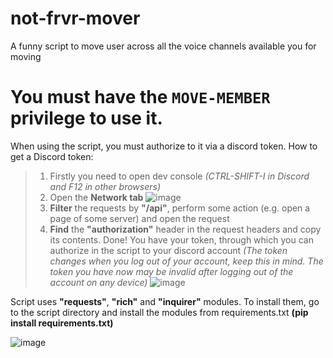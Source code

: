 # not-frvr-mover
A funny script to move user across all the voice channels available you for moving

# You must have the `MOVE-MEMBER` privilege to use it.

When using the script, you must authorize to it via a discord token. How to get a Discord token:
>1. Firstly you need to open dev console _(CTRL-SHIFT-I in Discord and F12 in other browsers)_
>2. Open the **Network tab**
>![image](https://github.com/De1ku/not-frvr-mover/assets/125497407/b5066cfe-d0fe-4da2-a611-f7c14e9b4191)
>3. **Filter** the requests by **"/api"**, perform some action (e.g. open a page of some server) and open the request
>4. **Find** the **"authorization"** header in the request headers and copy its contents. Done! You have your token, through which you can authorize in the script to your discord account _(The token changes when you log out of your account, keep this in mind. The token you have now may be invalid after logging out of the account on any device)_
>![image](https://github.com/De1ku/not-frvr-mover/assets/125497407/5ad6feeb-801c-41e1-9d95-2576e0eb079c)

Script uses **"requests"**, **"rich"** and **"inquirer"** modules. To install them, go to the script directory and install the modules from requirements.txt **(pip install requirements.txt)**

![image](https://github.com/De1ku/not-frvr-mover/assets/125497407/94666d44-0d89-4439-8677-22e3e9aef760)
